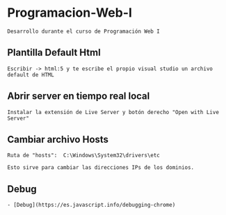 # Programacion-Web-I #
    
    Desarrollo durante el curso de Programación Web I

## Plantilla Default Html ##

    Escribir -> html:5 y te escribe el propio visual studio un archivo default de HTML

## Abrir server en tiempo real local ##

    Instalar la extensión de Live Server y botón derecho "Open with Live Server"

## Cambiar archivo Hosts ##

    Ruta de "hosts":  C:\Windows\System32\drivers\etc

    Esto sirve para cambiar las direcciones IPs de los dominios.

## Debug ##

    - [Debug](https://es.javascript.info/debugging-chrome)